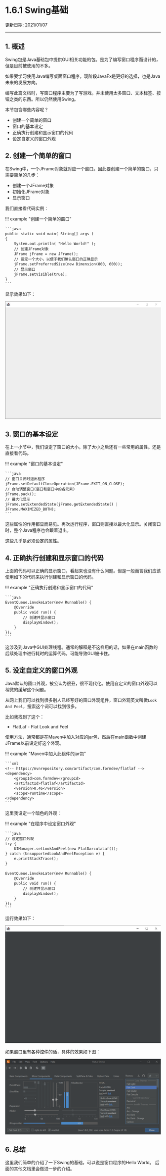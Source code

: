 # 1.6.1 Swing基础

更新日期: 2021/01/07

------------------------------------------

## 1.	概述

Swing包是Java基础包中提供GUI相关功能的包。是为了编写窗口程序而设计的，但是目前被使用的不多。

如果要学习使用Java编写桌面窗口程序，现阶段JavaFx是更好的选择，也是Java未来的发展方向。

编写此篇文档时，写窗口程序主要为了写游戏。并未使用太多窗口、文本标签、按钮之类的东西。所以仍然使用Swing。

本节包含哪些内容呢？

- 创建一个简单的窗口
- 窗口的基本设定
- 正确执行创建和显示窗口的代码
- 设定自定义的窗口外观

## 2. 创建一个简单的窗口

在Swing中，一个JFrame对象就对应一个窗口。因此要创建一个简单的窗口，只需要简单的几步：

- 创建一个JFrame对象
- 初始化JFrame对象
- 显示窗口

我们直接看代码实例：

!!! example "创建一个简单的窗口"

    ```java
    public static void main( String[] args )
    {
        System.out.println( "Hello World!" );
        // 创建JFrame对象
        JFrame jFrame = new JFrame();
        // 设定一个大小，以便于我们确认窗口的正确显示
        jFrame.setPreferredSize(new Dimension(800, 600));
        // 显示窗口
        jFrame.setVisible(true);
    }
    ```

显示效果如下：

![Window](J001.files/window.png)

## 3. 窗口的基本设定

在上一小节中，我们设定了窗口的大小。除了大小之后还有一些常用的属性。还是直接看代码。

!!! example "窗口的基本设定"

    ```java
    // 窗口关闭时退出程序
    jFrame.setDefaultCloseOperation(JFrame.EXIT_ON_CLOSE);
    // 自动调整窗口(窗口和窗口中的各元素)
    jFrame.pack();
    // 最大化显示
    jFrame.setExtendedState(jFrame.getExtendedState() | JFrame.MAXIMIZED_BOTH);
    ```

这些属性的作用都显而易见。再次运行程序，窗口则直接以最大化显示。关闭窗口时，整个Java程序也会跟着退出。

这些几乎是必须设定的属性。

## 4. 正确执行创建和显示窗口的代码

上面的代码可以正确的显示窗口，看起来也没有什么问题。但是一般而言我们应该使用如下的代码来执行创建和显示窗口的代码。

!!! example "正确执行创建和显示窗口的代码"

    ```java
    EventQueue.invokeLater(new Runnable() {
        @Override
        public void run() {
            // 创建并显示窗口
            displayWindow();
        }
    });
    ```

这涉及到Java中GUI处理线程。通常的解释是不这样用的话，如果在main函数的后续处理中进行耗时的运算代码，可能导致GUI被卡住。

## 5. 设定自定义的窗口外观

Java默认的窗口外观，被公认为很丑，很不现代化。使用自定义的窗口外观可以稍微的缓解这个问题。

从网上我们可以找到很多别人已经写好的窗口外观组件，窗口外观英文叫做`Look And Feel`，搜索这个词可以找到很多。

比如我找到了这个：
- FlatLaf - Flat Look and Feel

使用方法，通常都是在Maven中加入对应的jar包，然后在main函数中创建JFrame以前设定好这个外观。

!!! example "Maven中加入此组件的jar包"

    ```xml
    <!-- https://mvnrepository.com/artifact/com.formdev/flatlaf -->
    <dependency>
        <groupId>com.formdev</groupId>
        <artifactId>flatlaf</artifactId>
        <version>0.46</version>
        <scope>runtime</scope>
    </dependency>
    ```

这里我设定一个暗色的外观：

!!! example "在程序中设定窗口外观"

    ```java
    // 设定窗口外观
    try {
        UIManager.setLookAndFeel(new FlatDarculaLaf());
    } catch (UnsupportedLookAndFeelException e) {
        e.printStackTrace();
    }

    EventQueue.invokeLater(new Runnable() {
        @Override
        public void run() {
            // 创建并显示窗口
            displayWindow();
        }
    });
    ```

运行效果如下：

![Window](J001.files/LookAndFeel.png)

如果窗口里有各种控件的话，具体的效果如下图：

![Window](J001.files/flat_dark2.png)

## 6. 总结

这里我们简单的介绍了一下Swing的基础，可以说是窗口程序的Hello World。
后面的其他文档里会做进一步的介绍。
